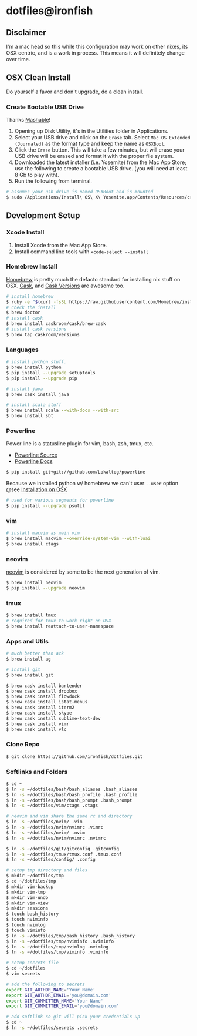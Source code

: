 # dotfiles@ironfish

## Disclaimer

I'm a mac head so this while this configuration may work on other nixes, its OSX centric, and is a work in process. This means it will definitely change over time.

## OSX Clean Install

Do yourself a favor and don't upgrade, do a clean install.

### Create Bootable USB Drive

Thanks [Mashable](http://mashable.com/2014/10/17/clean-install-os-x-yosemite/)!

1. Opening up Disk Utility, it's in the Utilities folder in Applications.
2. Select your USB drive and click on the `Erase` tab. Select `Mac OS Extended (Journaled)` as the format type and keep the name as `OSXBoot`.
3. Click the `Erase` button. This will take a few minutes, but will erase your USB drive will be erased and format it with the proper file system.
4. Downloaded the latest installer (i.e. Yosemite) from the Mac App Store; use the following to create a bootable USB drive. (you will need at least 8 Gb to play with).
5. Run the following from terminal.

```bash
# assumes your usb drive is named OSXBoot and is mounted
$ sudo /Applications/Install\ OS\ X\ Yosemite.app/Contents/Resources/createinstallmedia --volume /Volumes/OSXBoot --applicationpath /Applications/Install\ OS\ X\ Yosemite.app --nointeraction
```

## Development Setup

### Xcode Install

1. Install Xcode from the Mac App Store.
2. Install command line tools with `xcode-select --install`

### Homebrew Install

[Homebrew](http://brew.sh) is pretty much the defacto standard for installing nix stuff on OSX. [Cask](http://caskroom.io), and [Cask Versions](https://github.com/caskroom/homebrew-versions) are awesome too.

```bash
# install homebrew
$ ruby -e "$(curl -fsSL https://raw.githubusercontent.com/Homebrew/install/master/install)"
# check the install
$ brew doctor
# install cask
$ brew install caskroom/cask/brew-cask
# install cask versions
$ brew tap caskroom/versions
```

### Languages

```bash
# install python stuff.
$ brew install python
$ pip install --upgrade setuptools
$ pip install --upgrade pip

# install java
$ brew cask install java

# install scala stuff
$ brew install scala --with-docs --with-src
$ brew install sbt
```

### Powerline

Power line is a statusline plugin for vim, bash, zsh, tmux, etc.

* [Powerline Source](https://github.com/powerline/powerline)
* [Powerline Docs](https://powerline.readthedocs.org/en/latest/)

```bash
$ pip install git+git://github.com/Lokaltog/powerline
```

Because we installed python w/ homebrew we can't user `--user` option @see [Installation on OSX](https://powerline.readthedocs.org/en/latest/installation/osx.html)

```bash
# used for various segments for powerline
$ pip install --upgrade psutil
```

### vim

```bash
# install macvim as main vim
$ brew install macvim --override-system-vim --with-luai
$ brew install ctags
```

### neovim

[neovim](http://neovim.org) is considered by some to be the next generation of vim.

```bash
$ brew install neovim
$ pip install --upgrade neovim
```

### tmux

```bash
$ brew install tmux
# required for tmux to work right on OSX
$ brew install reattach-to-user-namespace
```

### Apps and Utils

```bash
# much better than ack
$ brew install ag

# install git
$ brew install git

$ brew cask install bartender
$ brew cask install dropbox
$ brew cask install flowdock
$ brew cask install istat-menus
$ brew cask install iterm2
$ brew cask install skype
$ brew cask install sublime-text-dev
$ brew cask install vimr
$ brew cask install vlc
```

### Clone Repo

```bash
$ git clone https://github.com/ironfish/dotfiles.git
```

### Softlinks and Folders

```bash
$ cd ~
$ ln -s ~/dotfiles/bash/bash_aliases .bash_aliases
$ ln -s ~/dotfiles/bash/bash_profile .bash_profile
$ ln -s ~/dotfiles/bash/bash_prompt .bash_prompt
$ ln -s ~/dotfiles/vim/ctags .ctags

# neovim and vim share the same rc and directory
$ ln -s ~/dotfiles/nvim/ .vim
$ ln -s ~/dotfiles/nvim/nvimrc .vimrc
$ ln -s ~/dotfiles/nvim/ .nvim
$ ln -s ~/dotfiles/nvim/nvimrc .nvimrc

$ ln -s ~/dotfiles/git/gitconfig .gitconfig
$ ln -s ~/dotfiles/tmux/tmux.conf .tmux.conf
$ ln -s ~/dotfiles/config/ .config

# setup tmp directory and files
$ mkdir ~/dotfiles/tmp
$ cd ~/dotfiles/tmp
$ mkdir vim-backup
$ mkdir vim-tmp
$ mkdir vim-undo
$ mkdir vim-view
$ mkdir sessions
$ touch bash_history
$ touch nviminfo
$ touch nvimlog
$ touch viminfo
$ ln -s ~/dotfiles/tmp/bash_history .bash_history 
$ ln -s ~/dotfiles/tmp/nviminfo .nviminfo 
$ ln -s ~/dotfiles/tmp/nvimlog .nvimlog 
$ ln -s ~/dotfiles/tmp/viminfo .viminfo 

# setup secrets file
$ cd ~/dotfiles
$ vim secrets

# add the following to secrets
export GIT_AUTHOR_NAME='Your Name'
export GIT_AUTHOR_EMAIL='you@domain.com'
export GIT_COMMITTER_NAME='Your Name'
export GIT_COMMITTER_EMAIL='you@domain.com'

# add softlink so git will pick your credentials up
$ cd ~
$ ln -s ~/dotfiles/secrets .secrets
```

